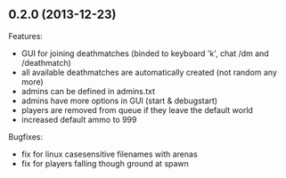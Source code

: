 ## 0.2.0 (2013-12-23)

Features:

  - GUI for joining deathmatches (binded to keyboard 'k', chat /dm and /deathmatch)
  - all available deathmatches are automatically created (not random any more)
  - admins can be defined in admins.txt
  - admins have more options in GUI (start & debugstart)
  - players are removed from queue if they leave the default world
  - increased default ammo to 999
  
Bugfixes:

  - fix for linux casesensitive filenames with arenas
  - fix for players falling though ground at spawn